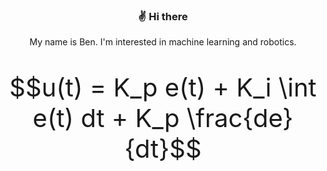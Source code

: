 <div align="center">

### ✌️ Hi there

My name is Ben. I'm interested in machine learning and robotics.

<div style="font-size: 40px;">

```math
u(t) = K_p e(t) + K_i \int e(t) dt + K_p \frac{de}{dt}
```

</div>
